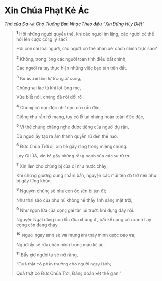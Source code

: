 # Xin Chúa Phạt Kẻ Ác

_Thơ của Ða-vít Cho Trưởng Ban Nhạc Theo điệu “Xin Ðừng Hủy Diệt”_

> <sup><b>1</b></sup> Hỡi những người quyền thế, khi các người im lặng, các người có thể nói lên được công lý sao?
>
> Hỡi con cái loài người, các người có thể phán xét cách chính trực sao?
>
> <sup><b>2</b></sup> Không, trong lòng các người toan tính điều bất chính;
>
> Các người ra tay thực hiện những việc bạo tàn trên đất.
>
> <sup><b>3</b></sup> Kẻ ác sai lầm từ trong tử cung;
>
> Chúng sai lạc từ khi lọt lòng mẹ,
>
> Vừa biết nói, chúng đã nói dối rồi.
>
> <sup><b>4</b></sup> Chúng có nọc độc như nọc của rắn độc;
>
> Giống như rắn hổ mang, tuy có lỗ tai nhưng hoàn toàn điếc đặc,
>
> <sup><b>5</b></sup> Vì thế chúng chẳng nghe được tiếng của người dụ rắn,
>
> Dù người ấy tạo ra âm thanh quyến rũ đến thế nào.
>
> <sup><b>6</b></sup> Ðức Chúa Trời ôi, xin bẻ gãy răng trong miệng chúng.
>
> Lạy CHÚA, xin bẻ gãy những răng nanh của các sư tử tơ.
>
> <sup><b>7</b></sup> Xin làm cho chúng bị đùa đi như nước chảy;
>
> Khi chúng giương cung nhắm bắn, nguyện các mũi tên đó trở nên như bị gãy từng khúc.
>
> <sup><b>8</b></sup> Nguyện chúng sẽ như con ốc sên bị tan đi;
>
> Như thai sảo của phụ nữ không hề thấy ánh sáng mặt trời,
>
> <sup><b>9</b></sup> Như ngọn lửa của cọng gai tàn lụi trước khi đụng đáy nồi.
>
> Nguyện Ngài dùng cơn lốc đùa chúng đi, bất kể cọng còn xanh hay cọng còn đang cháy.
>
> <sup><b>10</b></sup> Người ngay lành sẽ vui mừng khi thấy mình được báo trả;
>
> Người ấy sẽ rửa chân mình trong máu kẻ ác.
>
> <sup><b>11</b></sup> Bấy giờ người ta sẽ nói rằng,
>
> “Quả thật có phần thưởng cho người ngay lành;
>
> Quả thật có Ðức Chúa Trời, Đấng đoán xét thế gian.”
